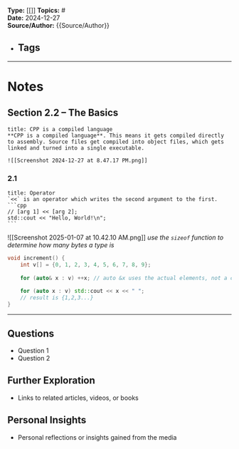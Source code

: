 **Type:** [[]]
**Topics:** #  
**Date:** 2024-12-27  
**Source/Author:** {{Source/Author}} 
- **Tags**
	- 

---
# Notes

## Section 2.2 – The Basics

```ad-note
title: CPP is a compiled language
**CPP is a compiled language**. This means it gets compiled directly to assembly. Source files get compiled into object files, which gets linked and turned into a single executable.

![[Screenshot 2024-12-27 at 8.47.17 PM.png]]
```
### 2.1

````ad-info
title: Operator
`<<` is an operator which writes the second argument to the first.
```cpp
// [arg 1] << [arg 2];
std::cout << "Hello, World!\n";
```
````

![[Screenshot 2025-01-07 at 10.42.10 AM.png]]
*use the `sizeof` function to determine how many bytes a type is*

```cpp
void increment() { 
	int v[] = {0, 1, 2, 3, 4, 5, 6, 7, 8, 9}; 
	
	for (auto& x : v) ++x; // auto &x uses the actual elements, not a copy of the element
	
	for (auto x : v) std::cout << x << " "; 
	// result is {1,2,3...}
}
```

---

## Questions
- Question 1
- Question 2

## Further Exploration
- Links to related articles, videos, or books

## Personal Insights
- Personal reflections or insights gained from the media





